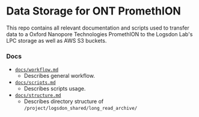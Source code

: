 # Data Storage for ONT PromethION
This repo contains all relevant documentation and scripts used to transfer data to a Oxford Nanopore Technologies PromethION to the Logsdon Lab's LPC storage as well as AWS S3 buckets.

### Docs
* [`docs/workflow.md`](docs/workflow.md)
    * Describes general workflow.
* [`docs/scripts.md`](docs/scripts.md)
    * Describes scripts usage.
* [`docs/structure.md`](docs/structure.md)
    * Describes directory structure of `/project/logsdon_shared/long_read_archive/`
